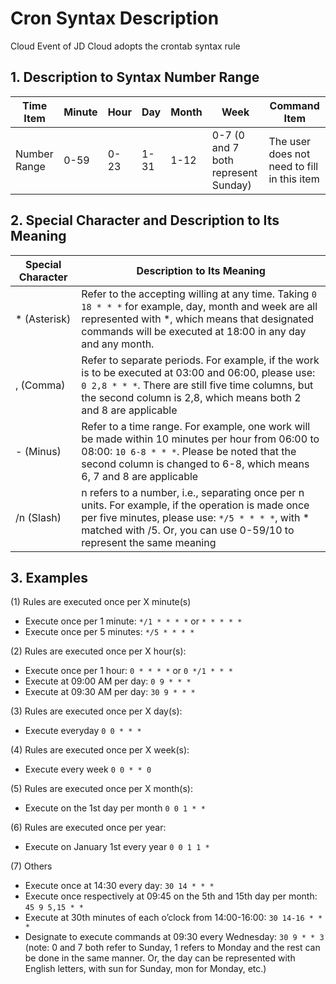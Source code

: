 # Cron Syntax Description

Cloud Event of JD Cloud adopts the crontab syntax rule

## 1. Description to Syntax Number Range
| Time Item | Minute | Hour | Day | Month | Week | Command Item |
|-|-|-|-|-|-|-|
| Number Range | 0-59 | 0-23 | 1-31 | 1-12 | 0-7 (0 and 7 both represent Sunday) | The user does not need to fill in this item |

## 2. Special Character and Description to Its Meaning
| Special Character | Description to Its Meaning |
|-|-|
| * (Asterisk) | Refer to the accepting willing at any time. Taking `0 18 * * *` for example, day, month and week are all represented with *, which means that designated commands will be executed at 18:00 in any day and any month. |
| , (Comma) | Refer to separate periods. For example, if the work is to be executed at 03:00 and 06:00, please use: `0 2,8 * * *`. There are still five time columns, but the second column is 2,8, which means both 2 and 8 are applicable |
| - (Minus) | Refer to a time range. For example, one work will be made within 10 minutes per hour from 06:00 to 08:00: `10 6-8 * * *`. Please be noted that the second column is changed to 6-8, which means 6, 7 and 8 are applicable |
| /n (Slash) | n refers to a number, i.e., separating once per n units. For example, if the operation is made once per five minutes, please use: `*/5 * * * *`, with * matched with /5. Or, you can use 0-59/10 to represent the same meaning |

## 3. Examples

(1) Rules are executed once per X minute(s)
- Execute once per 1 minute: `*/1 * * * *` or `* * * * *`
- Execute once per 5 minutes: `*/5 * * * *`

(2) Rules are executed once per X hour(s):
- Execute once per 1 hour: `0 * * * *` or `0 */1 * * *`
- Execute at 09:00 AM per day: `0 9 * * *`
- Execute at 09:30 AM per day: `30 9 * * *`

(3) Rules are executed once per X day(s):
- Execute everyday `0 0 * * *`

(4) Rules are executed once per X week(s):
- Execute every week `0 0 * * 0`

(5) Rules are executed once per X month(s):
- Execute on the 1st day per month `0 0 1 * *`

(6) Rules are executed once per year:
- Execute on January 1st every year `0 0 1 1 *`

(7) Others
- Execute once at 14:30 every day: `30 14 * * *`
- Execute once respectively at 09:45 on the 5th and 15th day per month: `45 9 5,15 * *`
- Execute at 30th minutes of each o’clock from 14:00-16:00: `30 14-16 * * *`
- Designate to execute commands at 09:30 every Wednesday: `30 9 * * 3` (note: 0 and 7 both refer to Sunday, 1 refers to Monday and the rest can be done in the same manner. Or, the day can be represented with English letters, with sun for Sunday, mon for Monday, etc.)


